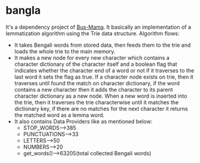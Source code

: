 # bangla
It's a dependency project of [Bus-Mama](https://github.com/rjarman/Bus-Mama). It basically an implementation of a lemmatization algorithm using the Trie data structure. Algorithm flows:

- It takes Bengali words from stored data, then feeds them to the trie and loads the whole trie to the main memory.
- It makes a new node for every new character which contains a character dictionary of the character itself and a boolean flag that indicates whether the character end of a word or not if it traverses to the last word it sets the flag as true. If a character node exists on trie, then it traverses until found the match on character dictionary, if the word contains a new character then it adds the character to its parent character dictionary as a new node. When a new word is inserted into the trie, then it traverses the trie characterwise until it matches the dictionary key, if there are no matches for the next character it returns the matched word as a lemma word.
- It also contains Data Providers like as mentioned below:
  - STOP_WORDS-->385
  - PUNCTUATIONS-->33
  - LETTERS-->50
  - NUMBERS-->20
  - get_words()-->63205(total collected Bengali words)
